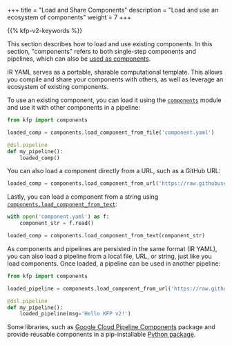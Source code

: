 +++
title = "Load and Share Components"
description = "Load and use an ecosystem of components"
weight = 7
+++

{{% kfp-v2-keywords %}}

This section describes how to load and use existing components. In this section, "components" refers to both single-step components and pipelines, which can also be [used as components][pipeline-as-component].

IR YAML serves as a portable, sharable computational template. This allows you compile and share your components with others, as well as leverage an ecosystem of existing components.

To use an existing component, you can load it using the [`components`][components-module] module and use it with other components in a pipeline:

```python
from kfp import components

loaded_comp = components.load_component_from_file('component.yaml')

@dsl.pipeline
def my_pipeline():
    loaded_comp()
```

You can also load a component directly from a URL, such as a GitHub URL:

```python
loaded_comp = components.load_component_from_url('https://raw.githubusercontent.com/kubeflow/pipelines/2.0.0/sdk/python/test_data/components/add_numbers.yaml')
```

Lastly, you can load a component from a string using [`components.load_component_from_text`][components-load-component-from-text]:

```python
with open('component.yaml') as f:
    component_str = f.read()

loaded_comp = components.load_component_from_text(component_str)
```

As components and pipelines are persisted in the same format (IR YAML), you can also load a pipeline from a local file, URL, or string, just like you load components. Once loaded, a pipeline can be used in another pipeline:

```python
from kfp import components

loaded_pipeline = components.load_component_from_url('https://raw.githubusercontent.com/kubeflow/pipelines/2.0.0/sdk/python/test_data/pipelines/pipeline_in_pipeline_complex.yaml')

@dsl.pipeline
def my_pipeline():
    loaded_pipeline(msg='Hello KFP v2!')
```

Some libraries, such as [Google Cloud Pipeline Components][gcpc] package and provide reusable components in a pip-installable [Python package][gcpc-pypi].

[pipeline-as-component]: /docs/components/pipelines/how-to/create-components/compose-components-into-pipelines#pipelines-as-components
[gcpc]: https://cloud.google.com/vertex-ai/docs/pipelines/components-introduction
[gcpc-pypi]: https://pypi.org/project/google-cloud-pipeline-components/
[components-module]: https://kubeflow-pipelines.readthedocs.io/en/latest/source/components.html
[components-load-component-from-text]: https://kubeflow-pipelines.readthedocs.io/en/latest/source/components.html#kfp.components.load_component_from_text
